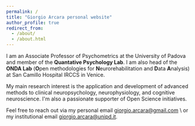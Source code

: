 ```yaml
---
permalink: /
title: "Giorgio Arcara personal website"
author_profile: true
redirect_from: 
  - /about/
  - /about.html
---
```


I am an Associate Professor of Psychometrics at the University of Padova and member of the **Quantative Psychology Lab**.
I am also head of the **ONDA Lab** (**O**pen methodologies for **N**eurorehabilitation and **D**ata **A**nalysis) at San Camillo Hospital IRCCS in Venice. 

My main research interest is the application and development of advanced methods to clinical neuropsychology, neurophysiology, and cognitive neuroscience. I'm also a passionate supporter of Open Science initiatives.

Feel free to reach out via my personal email [giorgio.arcara@gmail.com](mailto:giorgio.arcara@gmail.com) \\
or my institutional email [giorgio.arcara@unipd.it](mailto:giorgio.arcara@unipd.it).
